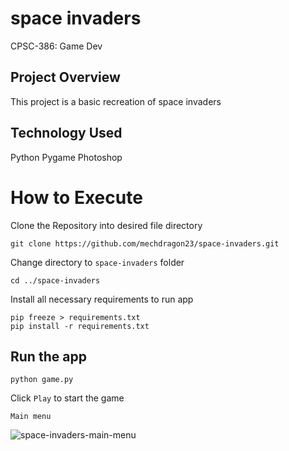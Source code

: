 # space invaders
CPSC-386: Game Dev
  
## Project Overview
This project is a basic recreation of space invaders

## Technology Used
Python
Pygame
Photoshop

# How to Execute
Clone the Repository into desired file directory
```
git clone https://github.com/mechdragon23/space-invaders.git
```
Change directory to ```space-invaders``` folder
```
cd ../space-invaders
```
Install all necessary requirements to run app
```
pip freeze > requirements.txt
pip install -r requirements.txt
```
## Run the app 
```
python game.py
```
Click ```Play``` to start the game

```Main menu```

![space-invaders-main-menu](https://github.com/mechdragon23/5x5-Notakto/assets/53587310/0f97adb3-9246-4458-a51f-e903056af343)



